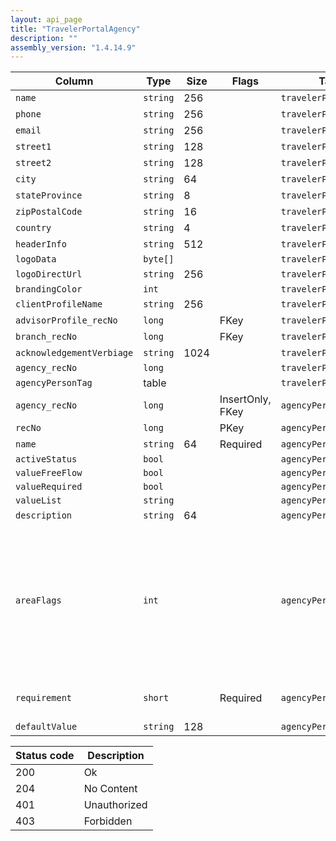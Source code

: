 ```yaml
---
layout: api_page
title: "TravelerPortalAgency"
description: ""
assembly_version: "1.4.14.9"
---
```




| Column | Type | Size | Flags | Table | Description |
| ------ | ---- | ---- | ----- | ----- | ----------- |
| `name` | `string` | 256 |  | `travelerPortalAgency` | 
| `phone` | `string` | 256 |  | `travelerPortalAgency` | 
| `email` | `string` | 256 |  | `travelerPortalAgency` | 
| `street1` | `string` | 128 |  | `travelerPortalAgency` | 
| `street2` | `string` | 128 |  | `travelerPortalAgency` | 
| `city` | `string` | 64 |  | `travelerPortalAgency` | 
| `stateProvince` | `string` | 8 |  | `travelerPortalAgency` | 
| `zipPostalCode` | `string` | 16 |  | `travelerPortalAgency` | 
| `country` | `string` | 4 |  | `travelerPortalAgency` | 
| `headerInfo` | `string` | 512 |  | `travelerPortalAgency` | 
| `logoData` | `byte[]` |  |  | `travelerPortalAgency` | 
| `logoDirectUrl` | `string` | 256 |  | `travelerPortalAgency` | 
| `brandingColor` | `int` |  |  | `travelerPortalAgency` | 
| `clientProfileName` | `string` | 256 |  | `travelerPortalAgency` | 
| `advisorProfile_recNo` | `long` |  | FKey | `travelerPortalAgency` | 
| `branch_recNo` | `long` |  | FKey | `travelerPortalAgency` | 
| `acknowledgementVerbiage` | `string` | 1024 |  | `travelerPortalAgency` | 
| `agency_recNo` | `long` |  |  | `travelerPortalAgency` | 
| `agencyPersonTag ` | table |  |  | `travelerPortalAgency` | 
| `agency_recNo` | `long` |  | InsertOnly, FKey | `agencyPersonTag` | 
| `recNo` | `long` |  | PKey | `agencyPersonTag` | 
| `name` | `string` | 64 | Required | `agencyPersonTag` | 
| `activeStatus` | `bool` |  |  | `agencyPersonTag` | 
| `valueFreeFlow` | `bool` |  |  | `agencyPersonTag` | 
| `valueRequired` | `bool` |  |  | `agencyPersonTag` | 
| `valueList` | `string` |  |  | `agencyPersonTag` | 
| `description` | `string` | 64 |  | `agencyPersonTag` | 
| `areaFlags` | `int` |  |  | `agencyPersonTag` | All = 0, Client = 1, Traveler = 2, Supplier = 4, Advisor = 8, Trip = 16, Reservation = 32, Payment = 64, Activity = 128, AdvisorAdjustment = 256, Destination = 512, Branch = 1024, OtherProfile = 2048
| `requirement` | `short` |  | Required | `agencyPersonTag` | Optional = 1, Recommended = 2, Mandatory = 3
| `defaultValue` | `string` | 128 |  | `agencyPersonTag` | 

| Status code | Description |
| ----------- | ----------- |
| 200 | Ok |
| 204 | No Content |
| 401 | Unauthorized |
| 403 | Forbidden |



